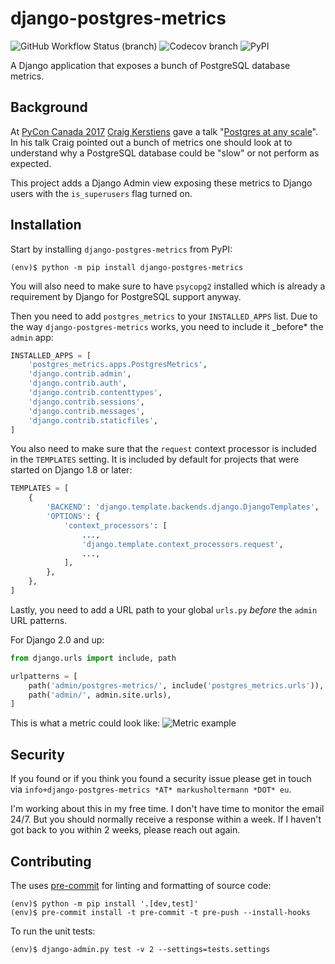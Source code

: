 # django-postgres-metrics

![GitHub Workflow Status (branch)](https://img.shields.io/github/workflow/status/django-postgres-metrics/django-postgres-metrics/Lint%20&%20Test/master?style=for-the-badge)
![Codecov branch](https://img.shields.io/codecov/c/gh/django-postgres-metrics/django-postgres-metrics/master?style=for-the-badge)
![PyPI](https://img.shields.io/pypi/v/django-postgres-metrics?style=for-the-badge)

A Django application that exposes a bunch of PostgreSQL database metrics.

## Background

At [PyCon Canada 2017](https://2017.pycon.ca/) [Craig Kerstiens](http://www.craigkerstiens.com/)
gave a talk "[Postgres at any scale](https://2017.pycon.ca/schedule/56/)". In his talk Craig
pointed out a bunch of metrics one should look at to understand why a PostgreSQL database could
be "slow" or not perform as expected.

This project adds a Django Admin view exposing these metrics to Django users with the
`is_superusers` flag turned on.

## Installation

Start by installing `django-postgres-metrics` from PyPI:

```console
(env)$ python -m pip install django-postgres-metrics
```

You will also need to make sure to have `psycopg2` installed which is already a requirement by
Django for PostgreSQL support anyway.

Then you need to add `postgres_metrics` to your `INSTALLED_APPS` list. Due to the way
`django-postgres-metrics` works, you need to include it \_before\* the `admin` app:

```python
INSTALLED_APPS = [
    'postgres_metrics.apps.PostgresMetrics',
    'django.contrib.admin',
    'django.contrib.auth',
    'django.contrib.contenttypes',
    'django.contrib.sessions',
    'django.contrib.messages',
    'django.contrib.staticfiles',
]
```

You also need to make sure that the `request` context processor is included in the `TEMPLATES`
setting. It is included by default for projects that were started on Django 1.8 or later:

```python
TEMPLATES = [
    {
        'BACKEND': 'django.template.backends.django.DjangoTemplates',
        'OPTIONS': {
            'context_processors': [
                ...,
                'django.template.context_processors.request',
                ...,
            ],
        },
    },
]
```

Lastly, you need to add a URL path to your global `urls.py` _before_ the `admin` URL patterns.

For Django 2.0 and up:

```python
from django.urls import include, path

urlpatterns = [
    path('admin/postgres-metrics/', include('postgres_metrics.urls')),
    path('admin/', admin.site.urls),
]
```

This is what a metric could look like:
![Metric example](https://github.com/django-postgres-metrics/django-postgres-metrics/blob/master/docs/source/_static/screenshot.png)

## Security

If you found or if you think you found a security issue please get in touch via
`info+django-postgres-metrics *AT* markusholtermann *DOT* eu`.

I'm working about this in my free time. I don't have time to monitor the email 24/7. But you
should normally receive a response within a week. If I haven't got back to you within
2 weeks, please reach out again.

## Contributing

The uses [pre-commit](https://pre-commit.com/) for linting and formatting of source code:

```console
(env)$ python -m pip install '.[dev,test]'
(env)$ pre-commit install -t pre-commit -t pre-push --install-hooks
```

To run the unit tests:

```console
(env)$ django-admin.py test -v 2 --settings=tests.settings
```
